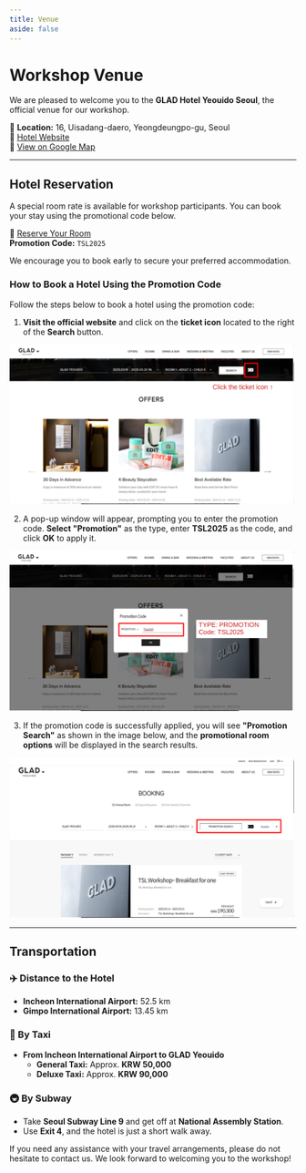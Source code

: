```yaml
---
title: Venue
aside: false
---
```



# Workshop Venue  

We are pleased to welcome you to the **GLAD Hotel Yeouido Seoul**, the official venue for our workshop.  

📍 **Location:** 16, Uisadang-daero, Yeongdeungpo-gu, Seoul  
🔗 [Hotel Website](https://www.glad-hotels.com/yeouido/index.do?locale=en)  
📍 [View on Google Map](https://maps.app.goo.gl/YHT8KQnnpna6hvMw5)  

---

## Hotel Reservation  

A special room rate is available for workshop participants. You can book your stay using the promotional code below.  

🔗 [Reserve Your Room](https://www.glad-hotels.com/yeouido/index.do)  
**Promotion Code:** `TSL2025`  

We encourage you to book early to secure your preferred accommodation.  


### How to Book a Hotel Using the Promotion Code

Follow the steps below to book a hotel using the promotion code:

1. **Visit the official website** and click on the **ticket icon** located to the right of the **Search** button.   
<!-- ![Step 1: Visit Website](reservation1.png) -->
<img src="/assets/reservation1.png" alt="Step 1: Visit Website" width="500">


2. A pop-up window will appear, prompting you to enter the promotion code.  **Select "Promotion"** as the type, enter **TSL2025** as the code, and click **OK** to apply it.  
<!-- ![Step 2: Enter Promotion Code](reservation2.png) -->
<img src="/assets/reservation2.png" alt="Step 2: Enter Promotion Code" width="500">


3. If the promotion code is successfully applied, you will see **"Promotion Search"** as shown in the image below, and the **promotional room options** will be displayed in the search results.
<!-- ![Step 3: Promotion Applied](reservation3.png) -->
<img src="/assets/reservation3.png" alt="Step 3: Promotion Applied" width="500">



---

## Transportation  


### ✈️ Distance to the Hotel  
- **Incheon International Airport:** 52.5 km  
- **Gimpo International Airport:** 13.45 km  

### 🚕 By Taxi  
- **From Incheon International Airport to GLAD Yeouido**  
  - **General Taxi:** Approx. **KRW 50,000**  
  - **Deluxe Taxi:** Approx. **KRW 90,000**  

### 🚇 By Subway  
- Take **Seoul Subway Line 9** and get off at **National Assembly Station**.  
- Use **Exit 4**, and the hotel is just a short walk away.  

If you need any assistance with your travel arrangements, please do not hesitate to contact us. We look forward to welcoming you to the workshop!  
